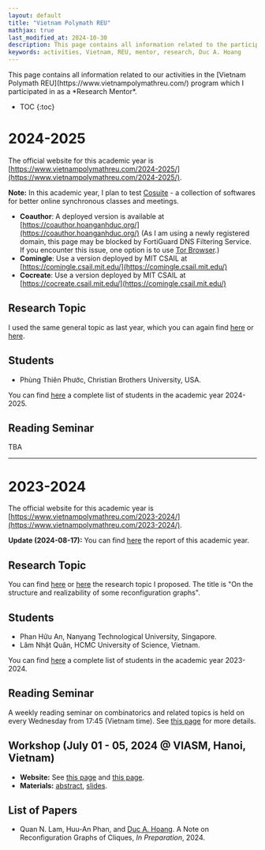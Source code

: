 ```yaml
---
layout: default
title: "Vietnam Polymath REU"
mathjax: true
last_modified_at: 2024-10-30
description: This page contains all information related to the participation of Duc A. Hoang in Vietnam-Polymath-REU 2023-2024
keywords: activities, Vietnam, REU, mentor, research, Duc A. Hoang
---
```


<div class="alert alert-info" markdown="1">
This page contains all information related to our activities in the [Vietnam Polymath REU](https://www.vietnampolymathreu.com/) program which I participated in as a *Research Mentor*.

* TOC
{:toc}
</div>

# 2024-2025

The official website for this academic year is [https://www.vietnampolymathreu.com/2024-2025/](https://www.vietnampolymathreu.com/2024-2025/).

**Note:** In this academic year, I plan to test [Cosuite](https://github.com/edemaine/cosuite/) - a collection of softwares for better online synchronous classes and meetings. 
  * **Coauthor**: A deployed version is available at [https://coauthor.hoanganhduc.org/](https://coauthor.hoanganhduc.org/) (As I am using a newly registered domain, this page may be blocked by FortiGuard DNS Filtering Service. If you encounter this issue, one option is to use [Tor Browser](https://www.torproject.org/download/).)
  * **Comingle**: Use a version deployed by MIT CSAIL at [https://comingle.csail.mit.edu/](https://comingle.csail.mit.edu/)
  * **Cocreate**: Use a version deployed by MIT CSAIL at [https://cocreate.csail.mit.edu/](https://comingle.csail.mit.edu/)

## Research Topic

I used the same general topic as last year, which you can again find [here](https://drive.google.com/file/d/10Y3BJ_vcRsilt0sFbwWvyQfq_sJr1puM/) or [here](2023-2024/ProposedTopic.pdf).

## Students

* Phùng Thiên Phước, Christian Brothers University, USA.

You can find [here](https://www.vietnampolymathreu.com/2024-2025/program) a complete list of students in the academic year 2024-2025.

## Reading Seminar

TBA

-----

# 2023-2024

The official website for this academic year is [https://www.vietnampolymathreu.com/2023-2024/](https://www.vietnampolymathreu.com/2023-2024/).

**Update (2024-08-17):** You can find [here](https://drive.google.com/file/d/1MKuwquoloGEAz0XXzGaCZ77R5C59DQ6R/) the report of this academic year.

## Research Topic

You can find [here](https://drive.google.com/file/d/10Y3BJ_vcRsilt0sFbwWvyQfq_sJr1puM/) or [here](2023-2024/ProposedTopic.pdf) the research topic I proposed. The title is "On the structure and realizability of some reconfiguration graphs".

## Students

* Phan Hữu An, Nanyang Technological University, Singapore. 
* Lâm Nhật Quân, HCMC University of Science, Vietnam.

You can find [here](https://www.vietnampolymathreu.com/2023-2024/program) a complete list of students in the academic year 2023-2024.

## Reading Seminar

A weekly reading seminar on combinatorics and related topics is held on every Wednesday from 17:45 (Vietnam time).
See [this page](https://www.vietnampolymathreu.com/2023-2024/reading-combinatorics-seminar) for more details.

## Workshop (July 01 - 05, 2024 @ VIASM, Hanoi, Vietnam)

* **Website:** See [this page](https://www.vietnampolymathreu.com/vietnam-polymath-reu-workshop) and [this page](https://viasm.edu.vn/hdkh/workshop-vietnam-polymath-reu-student-research-and-academia).
* **Materials:** [abstract]({{site.baseurl}}/events/VPR-2024/abstract.pdf), [slides]({{site.baseurl}}/events/VPR-2024/slides.pdf).

## List of Papers

* Quan N. Lam, Huu-An Phan, and <u>Duc A. Hoang</u>. A Note on Reconfiguration Graphs of Cliques, *In Preparation*, 2024.
